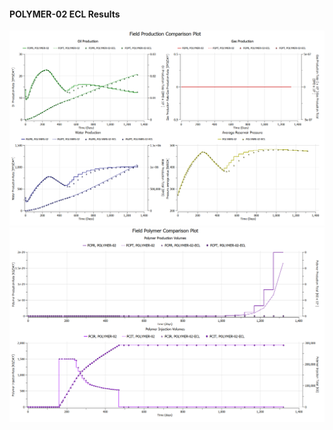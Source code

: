 #### POLYMER-02 ECL Results

![](ECL/POLYMER-02-Field_Production_Comparison_Plot.png)
![](ECL/POLYMER-02-Field_Polymer_Comparison_Plot.png)
